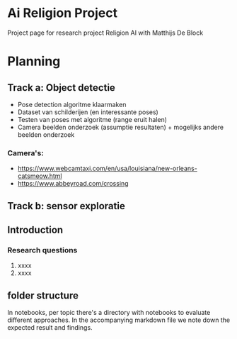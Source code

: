 # Ai Religion Project

Project page for research project Religion AI with Matthijs De Block

# Planning

## Track a: Object detectie
- Pose detection algoritme klaarmaken
- Dataset van schilderijen (en interessante poses)
- Testen van poses met algoritme (range eruit halen)
- Camera beelden onderzoek (assumptie resultaten) + mogelijks andere beelden onderzoek

### Camera's:
- https://www.webcamtaxi.com/en/usa/louisiana/new-orleans-catsmeow.html
- https://www.abbeyroad.com/crossing


## Track b: sensor exploratie




## Introduction




### Research questions

1. xxxx
2. xxxx

## folder structure

In notebooks, per topic there's a directory with notebooks to evaluate different approaches. In the accompanying markdown file we note down the expected result and findings.
